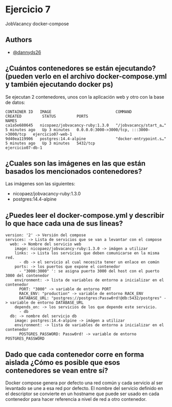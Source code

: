 
# Ejercicio 7

JobVacancy docker-compose


## Authors

- [@dannyds26](https://www.github.com/dannyds26)


## ¿Cuántos contenedores se están ejecutando? (pueden verlo en el archivo docker-compose.yml y también ejecutando docker ps)
Se ejecutan 2 contenedores, unos con la aplicación web y otro con la base de datos:

```
CONTAINER ID   IMAGE                            COMMAND                  CREATED         STATUS         PORTS                                       NAMES
ca1a5e680645   nicopaez/jobvacancy-ruby:1.3.0   "/jobvacancy/start_a…"   5 minutes ago   Up 3 minutes   0.0.0.0:3000->3000/tcp, :::3000->3000/tcp   ejercicio07-web-1
9d40ea119906   postgres:14.4-alpine             "docker-entrypoint.s…"   5 minutes ago   Up 3 minutes   5432/tcp                                    ejercicio07-db-1
```

## ¿Cuales son las imágenes en las que están basados los mencionados contenedores?
Las imágenes son las siguientes:

* nicopaez/jobvacancy-ruby:1.3.0
* postgres:14.4-alpine

## ¿Puedes leer el docker-compose.yml y describir lo que hace cada una de sus lineas?
```
version: '2' -> Versión del compose
services: -> Lista de servicios que se van a levantar con el compose
  web: -> Nombre del servicio web
    image: nicopaez/jobvacancy-ruby:1.3.0 -> imágen a utilizar
    links: -> Lista los servicios que deben comunicarse en la misma red.
      - db -> el servicio al cual necesita tener un enlace en común
    ports: -> los puertos que expone el contenedor
      - "3000:3000" ': se asigna puerto 3000 del host con el puerto 3000 del contenedor
    environment: -> lista de variables de entorno a inicializar en el contenedor
      PORT: "3000" -> variable de entorno PORT
      RACK_ENV: "production" -> variable de entorno RACK_ENV
      DATABASE_URL: "postgres://postgres:Passw0rd!@db:5432/postgres" -> variable de entorno DATABASE_URL
    depends_on: -> los servicios de los que depende este servicio.
      - db
  db: -> nombre del servicio db
    image: postgres:14.4-alpine -> imágen a utilizar
    environment: -> lista de variables de entorno a inicializar en el contenedor
      POSTGRES_PASSWORD: Passw0rd! -> variable de entorno POSTGRES_PASSWORD
```

## Dado que cada contenedor corre en forma aislada ¿Cómo es posible que esos contenedores se vean entre sí?

Docker compose genera por defecto una red común y cada servicio al ser levantado se une a esa red por defecto. El nombre del servicio definido en el descriptor se convierte en un hostname que puede ser usado en cada contenedor para hacer referencia a nivel de red a otro contenedor.